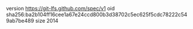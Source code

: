 version https://git-lfs.github.com/spec/v1
oid sha256:ba2b104ff16cee1a67e24ccd800b3d38702c5ec625f5cdc78222c549ab7be489
size 2014
